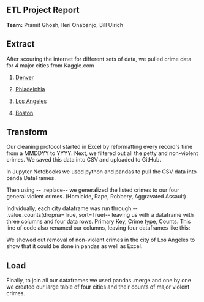 ## **ETL Project Report**

**Team:** Pramit Ghosh, Ileri Onabanjo, Bill Ulrich



## Extract

After scouring the internet for different sets of data, we pulled crime data for 4 major cities from Kaggle.com

1.  [Denver](https://www.kaggle.com/paultimothymooney/denver-crime-data)

2.  [Phiadelphia](https://www.kaggle.com/mchirico/philadelphiacrimedata)

3.  [Los Angeles](https://www.kaggle.com/cityofLA/crime-in-los-angeles)

4.  [Boston](https://www.kaggle.com/ankkur13/boston-crime-data)

## Transform

Our cleaning protocol started in Excel by reformatting every record&#39;s time from a MMDDYY to YYYY. Next, we filtered out all the petty and non-violent crimes. We saved this data into CSV and uploaded to GitHub.

In Jupyter Notebooks we used python and pandas to pull the CSV data into panda DataFrames.

Then using -- .replace-- we generalized the listed crimes to our four general violent crimes. (Homicide, Rape, Robbery, Aggravated Assault)

Individually, each city dataframe was run through -- .value\_counts(dropna=True, sort=True)-- leaving us with a dataframe with three columns and four data rows. Primary Key, Crime type, Counts. This line of code also renamed our columns, leaving four dataframes like this:

We showed out removal of non-violent crimes in the city of Los Angeles to show that it could be done in pandas as well as Excel.



## Load

Finally, to join all our dataframes we used pandas .merge and one by one we created our large table of four cities and their counts of major violent crimes.
